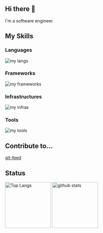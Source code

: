 ## Hi there 👋
I'm a software engineer.

## My Skills

### Languages
<img alt="my langs" src="https://skillicons.dev/icons?theme=light&perline=8&i=cs,ruby,cpp,py,go,ts,js,dart" />

### Frameworks
<img alt="my frameworks" src="https://skillicons.dev/icons?theme=light&perline=8&i=unity,rails,nextjs,flutter,ros,arduino" />

### Infrastructures
<img alt="my infras" src="https://skillicons.dev/icons?theme=light&perline=8&i=aws,docker" />

### Tools
<img alt="my tools" src="https://skillicons.dev/icons?theme=light&perline=8&i=git,github" />

## Contribute to...
[git-feed](https://github.com/tsukuneA1/git-feed)

## Status
<p align="left"> 
  <img alt="Top Langs" height="150px" src="https://github-readme-stats.vercel.app/api/top-langs/?username=doguto&layout=compact&show_icons=true" />
  <img alt="github stats" height="150px" src="https://github-readme-stats.vercel.app/api?username=doguto" />
</p>

<!--
**doguto/doguto** is a ✨ _special_ ✨ repository because its `README.md` (this file) appears on your GitHub profile.

Here are some ideas to get you started:

- 🔭 I’m currently working on ...
- 🌱 I’m currently learning ...
- 👯 I’m looking to collaborate on ...
- 🤔 I’m looking for help with ...
- 💬 Ask me about ...
- 📫 How to reach me: ...
- 😄 Pronouns: ...
- ⚡ Fun fact: ...
-->
